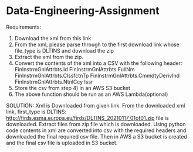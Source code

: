 # Data-Engineering-Assignment
Requirements:
1) Download the xml from this link
2) From the xml, please parse through to the first download link whose file_type is DLTINS and download the zip
3) Extract the xml from the zip.
4) Convert the contents of the xml into a CSV with the following header:
   FinInstrmGnlAttrbts.Id
   FinInstrmGnlAttrbts.FullNm
   FinInstrmGnlAttrbts.ClssfctnTp
   FinInstrmGnlAttrbts.CmmdtyDerivInd
   FinInstrmGnlAttrbts.NtnlCcy
   Issr
5) Store the csv from step 4) in an AWS S3 bucket
6) The above function should be run as an AWS Lambda(optional)


SOLUTION:
Xml is Downloaded from given link.
From the downloaded xml link, first_type is DLTINS: http://firds.esma.europa.eu/firds/DLTINS_20210117_01of01.zip file is downloaded.
Extract files from zip file which is downloaded. 
Using python code contents in xml  are converted into csv with the required headers and downloaded the final required csv file.
Then in AWS a S3 bucket is created and the final csv file is uploaded in S3 bucket.
